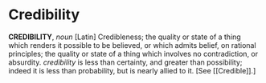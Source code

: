 # Credibility

**CREDIBILITY**, _noun_ \[Latin\] Credibleness; the quality or state of a thing which renders it possible to be believed, or which admits belief, on rational principles; the quality or state of a thing which involves no contradiction, or absurdity. _credibility_ is less than certainty, and greater than possibility; indeed it is less than probability, but is nearly allied to it. \[See [[Credible]].\]